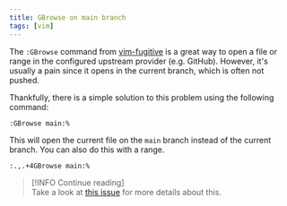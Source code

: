 ```yaml
---
title: GBrowse on main branch
tags: [vim]
---
```


The `:GBrowse` command from
[vim-fugitive](https://github.com/tpope/vim-fugitive) is a great way to
open a file or range in the configured upstream provider (e.g. GitHub).
However, it's usually a pain since it opens in the current branch, which is
often not pushed.

Thankfully, there is a simple solution to this problem using the following
command:

```vim
:GBrowse main:%
```

This will open the current file on the `main` branch instead of the current
branch. You can also do this with a range.

```vim
:.,.+4GBrowse main:%
```

> [!INFO Continue reading]  
> Take a look at
> [this issue](https://github.com/tpope/vim-fugitive/issues/44) for more
> details about this.
